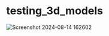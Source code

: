# testing_3d_models

![Screenshot 2024-08-14 162602](https://github.com/user-attachments/assets/7fbea698-0c6d-40fc-9f10-6d6535062e3d)
